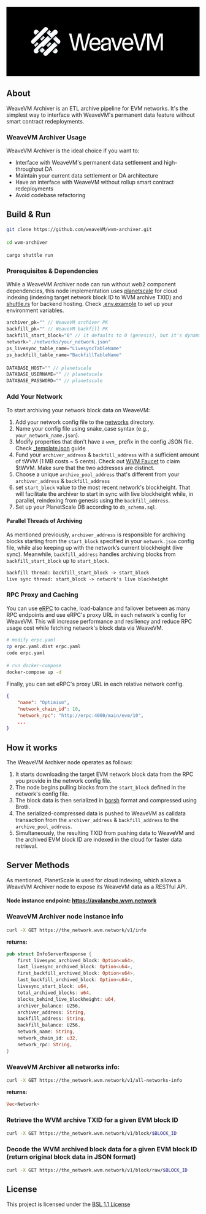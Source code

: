 <p align="center">
  <a href="https://wvm.dev">
    <img src="https://raw.githubusercontent.com/weaveVM/.github/main/profile/bg.png">
  </a>
</p>

## About
WeaveVM Archiver is an ETL archive pipeline for EVM networks. It's the simplest way to interface with WeaveVM's permanent data feature without smart contract redeployments.

### WeaveVM Archiver Usage

WeaveVM Archiver is the ideal choice if you want to:

- Interface with WeaveVM's permanent data settlement and high-throughput DA
- Maintain your current data settlement or DA architecture
- Have an interface with WeaveVM without rollup smart contract redeployments
- Avoid codebase refactoring

## Build & Run

```bash
git clone https://github.com/weaveVM/wvm-archiver.git

cd wvm-archiver

cargo shuttle run
```

### Prerequisites & Dependencies

While a WeaveVM Archiver node can run without web2 component dependencies, this node implementation uses [planetscale](https://planetscale.com) for cloud indexing (indexing target network block ID to WVM archive TXID) and [shuttle.rs](https://shuttle.rs) for backend hosting. Check [.env.example](./env.example) to set up your environment variables.

```js
archiver_pk="" // WeaveVM archiver PK
backfill_pk="" // WeaveVM backfill PK
backfill_start_block="0" // it defaults to 0 (genesis), but it's dynamic, so you can specify from which block number you want to start backfilling
network="./networks/your_network.json"
ps_livesync_table_name="LivesyncTableName"
ps_backfill_table_name="BackfillTableName"

DATABASE_HOST="" // planetscale
DATABASE_USERNAME="" // planetscale
DATABASE_PASSWORD="" // planetscale
```

### Add Your Network

To start archiving your network block data on WeaveVM:

1. Add your network config file to the [networks](./networks/) directory.
2. Name your config file using snake_case syntax (e.g., `your_network_name.json`).
3. Modify properties that don't have a `wvm_` prefix in the config JSON file. Check [_template.json](./networks/_template.json) guide
4. Fund your `archiver_address` & `backfill_address` with a sufficient amount of tWVM (1 MB costs ~ 5 cents). Check out [WVM Faucet](https://wvm.dev/faucet) to claim $tWVM. Make sure that the two addresses are distinct.
5. Choose a unique `archive_pool_address` that's different from your `archiver_address` & `backfill_address`
6. set `start_block` value to the most recent network's blockheight. That will facilitate the archiver to start in sync with live blockheight while, in parallel, reindexing from genesis using the `backfill_address`. 
7. Set up your PlanetScale DB according to `db_schema.sql`.

#### Parallel Threads of Archiving

As mentioned previously, `archiver_address` is responsible for archiving blocks starting from the `start_block` specified in your `network.json` config file, while also keeping up with the network’s current blockheight (live sync). Meanwhile, `backfill_address` handles archiving blocks from `backfill_start_block` up to `start_block`.

```txt
backfill thread: backfill_start_block -> start_block
live sync thread: start_block -> network's live blockheight
```

### RPC Proxy and Caching

You can use [eRPC](https://github.com/erpc/erpc) to cache, load-balance and failover between as many RPC endpoints and use eRPC's proxy URL in each network's config for WeaveVM. This will increase performance and resiliency and reduce RPC usage cost while fetching network's block data via WeaveVM.

```bash
# modify erpc.yaml
cp erpc.yaml.dist erpc.yaml
code erpc.yaml

# run docker-compose
docker-compose up -d
```

Finally, you can set eRPC's proxy URL in each relative network config.

```optimism.json
{
    "name": "Optimism",
    "network_chain_id": 10,
    "network_rpc": "http://erpc:4000/main/evm/10",
    ...
}
```

## How it works

The WeaveVM Archiver node operates as follows:

1. It starts downloading the target EVM network block data from the RPC you provide in the network config file.
2. The node begins pulling blocks from the `start_block` defined in the network's config file.
3. The block data is then serialized in [borsh](https://borsh.io) format and compressed using Brotli.
4. The serialized-compressed data is pushed to WeaveVM as calldata transaction from the `archiver_address` & `backfill_address` to the `archive_pool_address`.
5. Simultaneously, the resulting TXID from pushing data to WeaveVM and the archived EVM block ID are indexed in the cloud for faster data retrieval.

## Server Methods

As mentioned, PlanetScale is used for cloud indexing, which allows a WeaveVM Archiver node to expose its WeaveVM data as a RESTful API.

#### Node instance endpoint: https://avalanche.wvm.network

### WeaveVM Archiver node instance info

```bash
curl -X GET https://the_network.wvm.network/v1/info
```
**returns:**

```rs
pub struct InfoServerResponse {
    first_livesync_archived_block: Option<u64>,
    last_livesync_archived_block: Option<u64>,
    first_backfill_archived_block: Option<u64>,
    last_backfill_archived_block: Option<u64>,
    livesync_start_block: u64,
    total_archived_blocks: u64,
    blocks_behind_live_blockheight: u64,
    archiver_balance: U256,
    archiver_address: String,
    backfill_address: String,
    backfill_balance: U256,
    network_name: String,
    network_chain_id: u32,
    network_rpc: String,
}
```

### WeaveVM Archiver all networks info:

```bash
curl -X GET https://the_network.wvm.network/v1/all-networks-info
```

**returns:**

```rs
Vec<Network>
```

### Retrieve the WVM archive TXID for a given EVM block ID

```bash
curl -X GET https://the_network.wvm.network/v1/block/$BLOCK_ID
```

### Decode the WVM archived block data for a given EVM block ID (return original block data in JSON format)

```bash
curl -X GET https://the_network.wvm.network/v1/block/raw/$BLOCK_ID
```

## License
This project is licensed under the [BSL 1.1 License](./LICENSE)